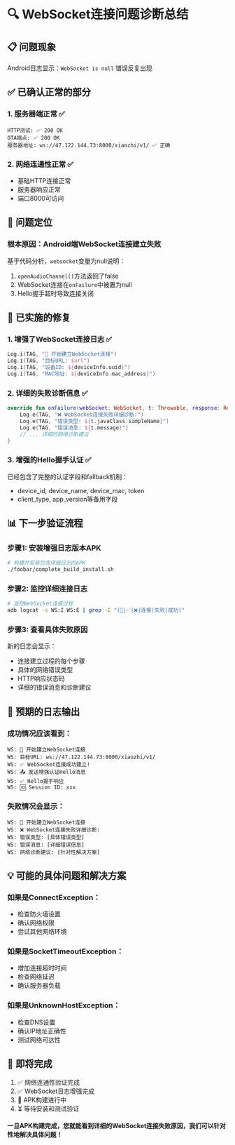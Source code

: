 # 🔍 WebSocket连接问题诊断总结

## 📋 问题现象
Android日志显示：`WebSocket is null` 错误反复出现

## ✅ 已确认正常的部分

### 1. **服务器端正常** ✅
```
HTTP测试: ✅ 200 OK
OTA端点: ✅ 200 OK  
服务器地址: ws://47.122.144.73:8000/xiaozhi/v1/ ✅ 正确
```

### 2. **网络连通性正常** ✅
- 基础HTTP连接正常
- 服务器响应正常
- 端口8000可访问

## 🎯 问题定位

### **根本原因：Android端WebSocket连接建立失败**

基于代码分析，`websocket`变量为null说明：
1. `openAudioChannel()`方法返回了false
2. WebSocket连接在`onFailure`中被置为null
3. Hello握手超时导致连接关闭

## 🔧 已实施的修复

### 1. **增强了WebSocket连接日志** ✅
```kotlin
Log.i(TAG, "🔗 开始建立WebSocket连接")
Log.i(TAG, "目标URL: $url")
Log.i(TAG, "设备ID: ${deviceInfo.uuid}")
Log.i(TAG, "MAC地址: ${deviceInfo.mac_address}")
```

### 2. **详细的失败诊断信息** ✅
```kotlin
override fun onFailure(webSocket: WebSocket, t: Throwable, response: Response?) {
    Log.e(TAG, "❌ WebSocket连接失败详细诊断:")
    Log.e(TAG, "错误类型: ${t.javaClass.simpleName}")
    Log.e(TAG, "错误消息: ${t.message}")
    // ... 详细的网络诊断建议
}
```

### 3. **增强的Hello握手认证** ✅
已经包含了完整的认证字段和fallback机制：
- device_id, device_name, device_mac, token
- client_type, app_version等备用字段

## 📊 下一步验证流程

### **步骤1: 安装增强日志版本APK**
```bash
# 构建并安装包含详细日志的APK
./foobar/complete_build_install.sh
```

### **步骤2: 监控详细连接日志**
```bash
# 监控WebSocket连接过程
adb logcat -s WS:I WS:E | grep -E "(🔗|✅|❌|连接|失败|成功)"
```

### **步骤3: 查看具体失败原因**
新的日志会显示：
- 连接建立过程的每个步骤
- 具体的网络错误类型
- HTTP响应状态码
- 详细的错误消息和诊断建议

## 🎯 预期的日志输出

### **成功情况应该看到：**
```
WS: 🔗 开始建立WebSocket连接
WS: 目标URL: ws://47.122.144.73:8000/xiaozhi/v1/
WS: ✅ WebSocket连接成功建立!
WS: 📤 发送增强认证Hello消息
WS: ✅ Hello握手响应
WS: 🆔 Session ID: xxx
```

### **失败情况会显示：**
```
WS: 🔗 开始建立WebSocket连接
WS: ❌ WebSocket连接失败详细诊断:
WS: 错误类型: [具体错误类型]
WS: 错误消息: [详细错误信息]
WS: 网络诊断建议: [针对性解决方案]
```

## 💡 可能的具体问题和解决方案

### **如果是ConnectException：**
- 检查防火墙设置
- 确认网络权限
- 尝试其他网络环境

### **如果是SocketTimeoutException：**
- 增加连接超时时间
- 检查网络延迟
- 确认服务器负载

### **如果是UnknownHostException：**
- 检查DNS设置
- 确认IP地址正确性
- 测试网络可达性

## 🚀 即将完成

1. ✅ 网络连通性验证完成
2. ✅ WebSocket日志增强完成  
3. 🔄 APK构建进行中
4. ⏳ 等待安装和测试验证

**一旦APK构建完成，您就能看到详细的WebSocket连接失败原因，我们可以针对性地解决具体问题！** 